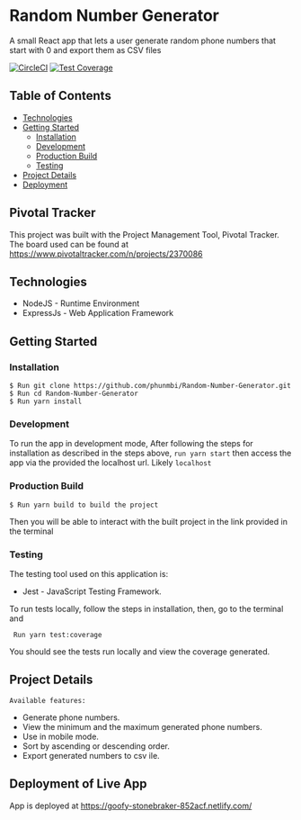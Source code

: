 # Random Number Generator
A small React app that lets a user generate random phone numbers that start with 0 and export them as CSV files

[![CircleCI](https://circleci.com/gh/Phunmbi/Random-Number-Generator.svg?style=svg)](https://circleci.com/gh/Phunmbi/Random-Number-Generator) [![Test Coverage](https://api.codeclimate.com/v1/badges/6629daadea677d753e9c/test_coverage)](https://codeclimate.com/github/Phunmbi/Random-Number-Generator/test_coverage)

## Table of Contents
* [Technologies](#technologies)
* [Getting Started](#getting-started)
  * [Installation](#installation)
  * [Development](#development)
  * [Production Build](#production-build)
  * [Testing](#testing)
* [Project Details](#project-details)
* [Deployment](#deployment-of-live-app)

## Pivotal Tracker

This project was built with the Project Management Tool, Pivotal Tracker. The board used can be found at https://www.pivotaltracker.com/n/projects/2370086

## Technologies

* NodeJS - Runtime Environment
* ExpressJs - Web Application Framework

## Getting Started

### Installation
```
$ Run git clone https://github.com/phunmbi/Random-Number-Generator.git
$ Run cd Random-Number-Generator
$ Run yarn install
```

### Development
To run the app in development mode, After following the steps for installation as described in the steps above,
`run yarn start` then access the app via the provided the localhost url. Likely `localhost`

### Production Build 
`$ Run yarn build to build the project`

Then you will be able to interact with the built project in the link provided in the terminal


### Testing
The testing tool used on this application is:
* Jest - JavaScript Testing Framework.

To run tests locally, follow the steps in installation, then, go to the terminal and

` Run yarn test:coverage`

You should see the tests run locally and view the coverage generated.

## Project Details
`Available features:`
 - Generate phone numbers.
 - View the minimum and the maximum generated phone numbers.
 - Use in mobile mode.
 - Sort by ascending or descending order.
 - Export generated numbers to csv ile.


## Deployment of Live App
App is deployed at https://goofy-stonebraker-852acf.netlify.com/
